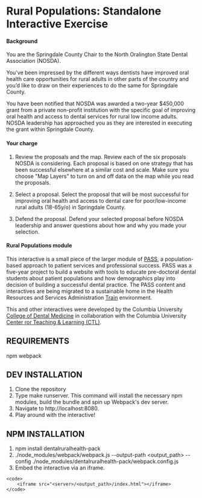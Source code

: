 Rural Populations: Standalone Interactive Exercise 
==========

#### Background
You are the Springdale County Chair to the North Oralington State Dental Association (NOSDA).

You've been impressed by the different ways dentists have improved oral health care opportunities for rural adults in other parts of the country and you’d like to draw on their experiences to do the same for Springdale County.

You have been notified that NOSDA was awarded a two-year $450,000 grant from a private non-profit institution with the specific goal of improving oral health and access to dental services for rural low income adults. NOSDA leadership has approached you as they are interested in executing the grant within Springdale County.

#### Your charge
1. Review the proposals and the map. 
Review each of the six proposals NOSDA is considering. Each proposal is based on one strategy that has been successful elsewhere at a similar cost and scale. Make sure you choose "Map Layers" to turn on and off data on the map while you read the proposals.

2. Select a proposal.
Select the proposal that will be most successful for improving oral health and access to dental care for poor/low-income rural adults (18-65y/o) in Springdale County.

3. Defend the proposal.
Defend your selected proposal before NOSDA leadership and answer questions about how and why you made your selection.

#### Rural Populations module
This interactive is a small piece of the larger module of [PASS](https://pass.ccnmtl.columbia.edu), a population-based approach to patient services and professional success. PASS was a five-year project to build a website with tools to educate pre-doctoral dental students about patient populations and how demographics play into decision of building a successful dental practice. The PASS content and interactives are being migrated to a sustainable home in the Health Resources and Services Administration [Train](https://www.train.org/) environment.

This and other interactives were developed by the Columbia University [College of Dental Medicine](http://dental.columbia.edu/) in collaboration with the Columbia University [Center ror Teaching & Learning (CTL)](http://ctl.columbia.edu).

REQUIREMENTS
------------
npm
webpack

DEV INSTALLATION
------------
1. Clone the repository
2. Type make runserver. This command will install the necessary npm modules, build the bundle and spin up Webpack's dev server.
3. Navigate to http://localhost:8080.
4. Play around with the interactive!

NPM INSTALLATION
------------
1. npm install dentalruralhealth-pack
2. ./node_modules/webpack/webpack.js --output-path <output_path> --config ./node_modules/dentalruralhealth-pack/webpack.config.js
3. Embed the interactive via an iframe.

```
<code>
    <iframe src="<server>/<output_path>/index.html"></iframe>
</code>
```
